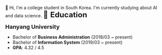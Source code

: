 👋 Hi, I'm a college student in South Korea. I'm currently studying about AI and data science.
<span style="font-size: 24px;">📕 <b>Education</b></span>  

<span style="font-size: 18px;"><b>Hanyang University</b></span>

- Bachelor of **Business Administration** (2018/03 ~ present)
- Bachelor of **Information System** (2019/03 ~ present)
- **GPA**: 4.32 / 4.5


